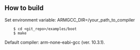 ## How to build

Set environment variable: ARMGCC_DIR=/your_path_to_compiler

        $ cd <git_repo>/examples/boot
        $ make

Default compiler: arm-none-eabi-gcc (ver. 10.3.1).

